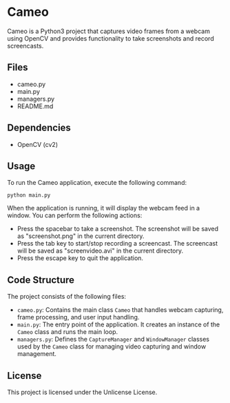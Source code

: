 # Cameo

Cameo is a Python3 project that captures video frames from a webcam using OpenCV and provides functionality to take screenshots and record screencasts.

## Files

- cameo.py
- main.py
- managers.py
- README.md

## Dependencies

- OpenCV (cv2)

## Usage

To run the Cameo application, execute the following command:

    python main.py


When the application is running, it will display the webcam feed in a window. You can perform the following actions:

- Press the spacebar to take a screenshot. The screenshot will be saved as "screenshot.png" in the current directory.
- Press the tab key to start/stop recording a screencast. The screencast will be saved as "screenvideo.avi" in the current directory.
- Press the escape key to quit the application.

## Code Structure

The project consists of the following files:

- `cameo.py`: Contains the main class `Cameo` that handles webcam capturing, frame processing, and user input handling.
- `main.py`: The entry point of the application. It creates an instance of the `Cameo` class and runs the main loop.
- `managers.py`: Defines the `CaptureManager` and `WindowManager` classes used by the `Cameo` class for managing video capturing and window management.

## License

This project is licensed under the Unlicense License.
